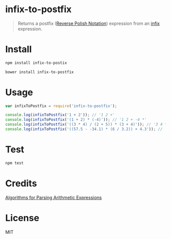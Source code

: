 # infix-to-postfix

> Returns a postfix ([Reverse Polish Notation](https://en.wikipedia.org/wiki/Reverse_Polish_notation)) expression from an [infix](https://en.wikipedia.org/wiki/Infix_notation) expression.

# Install

```bash
npm install infix-to-postix
```

```bash
bower install infix-to-postfix
```

# Usage

```javascript
var infixToPostfix = require('infix-to-postfix');

console.log(infixToPostfix('1 + 2')); // '1 2 +'
console.log(infixToPostfix('(1 + 2) * (-4)')); // '1 2 + -4 *'
console.log(infixToPostfix('((3 * 4) / (2 + 5)) * (3 + 4)')); // '3 4 * 2 5 + / 3 4 + *'
console.log(infixToPostfix('((57.5 - -34.1) * (6 / 3.2)) + 4.3')); // '57.5 -34.1 - 6 3.2 / * 4.3 +'
```

# Test

```bash
npm test
```

# Credits

[Algorithms for Parsing Arithmetic Expressions](http://www.smccd.net/accounts/hasson/C++2Notes/ArithmeticParsing.html)

# License

MIT

